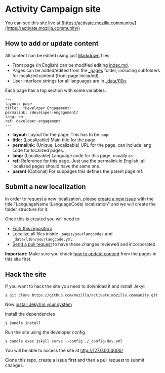 # Activity Campaign site

You can see this site live at [https://activate.mozilla.community/](https://activate.mozilla.community/)

## How to add or update content

All content can be edited using just [Markdown](https://en.wikipedia.org/wiki/Markdown) files.

* Front page (in English) can be modified editing [index.md](/_includes/index.md).
* Pages can be added/edited from the [_pages](/_pages) folder, including subfolders for localized content (front page included).
* User interface strings for all languages are in [_data/l10n](/_data/l10n/).

Each page has a top section with some variables:

```
---
layout: page
title:  "Developer Engagement"
permalink: /developer-engagement/
lang: en
ref: developer-engagement
---
``` 

* **layout:** Layout for the page. This has to be ``page``.
* **title:** (Localizable) Main title for the page.
* **permalink:** (Unique, Localizable) URL for the page, can include lang code for localized pages.
* **lang:** (Localizable) Language code for this page, usually ``en``.
* **ref:** Reference for this page. Just use the permalink in English, all localized pages should have the same one.
* **parent** (Optional) For subpages this defines the parent page ref.

## Submit a new localization

In order to request a new localization, please [create a new issue](https://github.com/mozilla/activate.mozilla.community/issues) with the title "LanguageName (LanguageCode) localization" and we will create the folder structure for it.

Once this is created you will need to:
* [Fork this repository](https://help.github.com/articles/fork-a-repo/).
* Localize all files inside ``_pages/yourlangcode/`` and ``_data/l10n/yourlangcode.yml``.
* [Send a pull request](https://help.github.com/articles/using-pull-requests/) to have these changes reviewed and incorporated.

**Important:** Make sure you check [how to update content](https://github.com/mozilla/activate.mozilla.community#how-to-add-or-update-content) from the pages in this site first.

## Hack the site

If you want to hack the site you need to download it and install Jekyll.

``$ git clone https://github.com/mozilla/activate.mozilla.community.git``

Now [install Jekyll in your system](https://jekyllrb.com/docs/installation/)

Install the dependencies

``$ bundle install``

Run the site using the developer config

``$ bundle exec jekyll serve --config ./_config-dev.yml``

You will be able to access the site at [http://127.0.0.1:4000/
](http://127.0.0.1:4000/
)

Clone this repo, create a issue first and then a pull request to submit changes.
